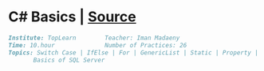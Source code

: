 # C# Basics | [Source](https://toplearn.com/c/gJY)

```markdown
Institute: TopLearn        Teacher: Iman Madaeny           
Time: 10.hour              Number of Practices: 26 
Topics: Switch Case | IfElse | For | GenericList | Static | Property | OOP | WinForm
       Basics of SQL Server
```
